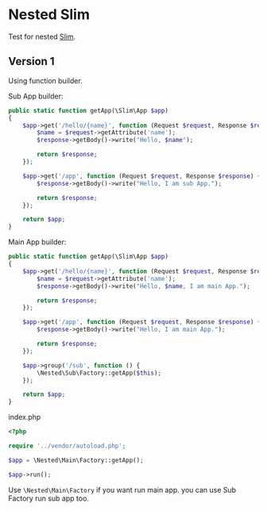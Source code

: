 # Nested Slim

Test for nested [Slim](https://www.slimframework.com/).

## Version 1

Using function builder.

Sub App builder:

```php
public static function getApp(\Slim\App $app)
{
    $app->get('/hello/{name}', function (Request $request, Response $response) {
        $name = $request->getAttribute('name');
        $response->getBody()->write("Hello, $name");

        return $response;
    });

    $app->get('/app', function (Request $request, Response $response) {
        $response->getBody()->write("Hello, I am sub App.");

        return $response;
    });

    return $app;
}
```

Main App builder:

```php
public static function getApp(\Slim\App $app)
{
    $app->get('/hello/{name}', function (Request $request, Response $response) {
        $name = $request->getAttribute('name');
        $response->getBody()->write("Hello, $name, I am main App.");

        return $response;
    });

    $app->get('/app', function (Request $request, Response $response) {
        $response->getBody()->write("Hello, I am main App.");

        return $response;
    });

    $app->group('/sub', function () {
        \Nested\Sub\Factory::getApp($this);
    });

    return $app;
}
```

index.php

```php
<?php

require '../vendor/autoload.php';

$app = \Nested\Main\Factory::getApp();

$app->run();
```

Use `\Nested\Main\Factory` if you want run main app. you can use Sub Factory run sub app too.
